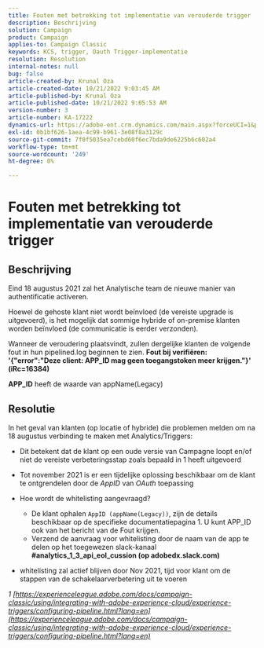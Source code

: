```yaml
---
title: Fouten met betrekking tot implementatie van verouderde trigger
description: Beschrijving
solution: Campaign
product: Campaign
applies-to: Campaign Classic
keywords: KCS, trigger, Oauth Trigger-implementatie
resolution: Resolution
internal-notes: null
bug: false
article-created-by: Krunal Oza
article-created-date: 10/21/2022 9:03:45 AM
article-published-by: Krunal Oza
article-published-date: 10/21/2022 9:05:53 AM
version-number: 3
article-number: KA-17222
dynamics-url: https://adobe-ent.crm.dynamics.com/main.aspx?forceUCI=1&pagetype=entityrecord&etn=knowledgearticle&id=d63b333e-1f51-ed11-bba2-0022480867fb
exl-id: 0b1bf626-1aea-4c99-b961-3e08f8a3129c
source-git-commit: 7f0f5035ea7cebd60f6ec7bda9de6225b6c602a4
workflow-type: tm+mt
source-wordcount: '249'
ht-degree: 0%

---
```


# Fouten met betrekking tot implementatie van verouderde trigger

## Beschrijving


Eind 18 augustus 2021 zal het Analytische team de nieuwe manier van authentificatie activeren.

Hoewel de gehoste klant niet wordt beïnvloed (de vereiste upgrade is uitgevoerd), is het mogelijk dat sommige hybride of on-premise klanten worden beïnvloed (de communicatie is eerder verzonden).

Wanneer de veroudering plaatsvindt, zullen dergelijke klanten de volgende fout in hun pipelined.log beginnen te zien.
<b>Fout bij verifiëren: &#39;{&quot;error&quot;:&quot;Deze client: APP_ID mag geen toegangstoken meer krijgen.&quot;}&#39; (iRc=16384)</b>

<b>APP_ID</b> heeft de waarde van appName(Legacy)


## Resolutie


In het geval van klanten (op locatie of hybride) die problemen melden om na 18 augustus verbinding te maken met Analytics/Triggers:

- Dit betekent dat de klant op een oude versie van Campagne loopt en/of niet de vereiste verbeteringsstap zoals bepaald in 1 heeft uitgevoerd
- Tot november 2021 is er een tijdelijke oplossing beschikbaar om de klant te ontgrendelen door de *AppID* van *OAuth* toepassing
- Hoe wordt de whitelisting aangevraagd?

   - De klant ophalen `AppID (appName(Legacy))`, zijn de details beschikbaar op de specifieke documentatiepagina 1. U kunt APP_ID ook van het bericht van de Fout krijgen.
   - Verzend de aanvraag voor whitelisting door de naam van de app te delen op het toegewezen slack-kanaal <b>#analytics_1_3_api_eol_cussion (op adobedx.slack.com)</b>
- whitelisting zal actief blijven door Nov 2021, tijd voor klant om de stappen van de schakelaarverbetering uit te voeren


*1 [https://experienceleague.adobe.com/docs/campaign-classic/using/integrating-with-adobe-experience-cloud/experience-triggers/configuring-pipeline.html?lang=en](https://experienceleague.adobe.com/docs/campaign-classic/using/integrating-with-adobe-experience-cloud/experience-triggers/configuring-pipeline.html?lang=en)*

